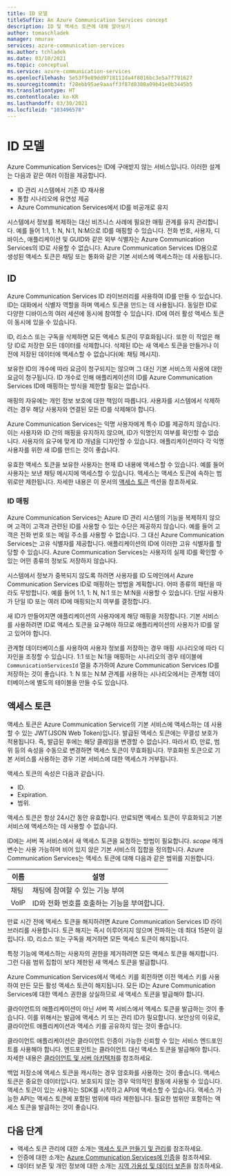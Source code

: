 ```yaml
---
title: ID 모델
titleSuffix: An Azure Communication Services concept
description: ID 및 액세스 토큰에 대해 알아보기
author: tomaschladek
manager: nmurav
services: azure-communication-services
ms.author: tchladek
ms.date: 03/10/2021
ms.topic: conceptual
ms.service: azure-communication-services
ms.openlocfilehash: 5e53f9e89dd9718111da4f8016bc3e5a7f791627
ms.sourcegitcommit: f28ebb95ae9aaaff3f87d8388a09b41e0b3445b5
ms.translationtype: HT
ms.contentlocale: ko-KR
ms.lasthandoff: 03/30/2021
ms.locfileid: "103496578"
---
```

# <a name="identity-model"></a>ID 모델

Azure Communication Services는 ID에 구애받지 않는 서비스입니다. 이러한 설계는 다음과 같은 여러 이점을 제공합니다.

- ID 관리 시스템에서 기존 ID 재사용
- 통합 시나리오에 유연성 제공
- Azure Communication Services에서 ID를 비공개로 유지

시스템에서 정보를 복제하는 대신 비즈니스 사례에 필요한 매핑 관계를 유지 관리합니다. 예를 들어 1:1, 1: N, N:1, N:M으로 ID를 매핑할 수 있습니다. 전화 번호, 사용자, 디바이스, 애플리케이션 및 GUID와 같은 외부 식별자는 Azure Communication Services의 ID로 사용할 수 없습니다. Azure Communication Services ID용으로 생성된 액세스 토큰은 채팅 또는 통화와 같은 기본 서비스에 액세스하는 데 사용됩니다.

## <a name="identity"></a>ID

Azure Communication Services ID 라이브러리를 사용하여 ID를 만들 수 있습니다. ID는 대화에서 식별자 역할을 하며 액세스 토큰을 만드는 데 사용됩니다. 동일한 ID로 다양한 디바이스의 여러 세션에 동시에 참여할 수 있습니다. ID에 여러 활성 액세스 토큰이 동시에 있을 수 있습니다.

ID, 리소스 또는 구독을 삭제하면 모든 액세스 토큰이 무효화됩니다. 또한 이 작업은 해당 ID로 저장한 모든 데이터를 삭제합니다. 삭제된 ID는 새 액세스 토큰을 만들거나 이전에 저장된 데이터에 액세스할 수 없습니다(예: 채팅 메시지).

보유한 ID의 개수에 따라 요금이 청구되지는 않으며 그 대신 기본 서비스의 사용에 대한 요금이 청구됩니다. ID 개수로 인해 애플리케이션의 ID를 Azure Communication Services ID에 매핑하는 방식을 제한할 필요는 없습니다.

매핑의 자유에는 개인 정보 보호에 대한 책임이 따릅니다. 사용자를 시스템에서 삭제하려는 경우 해당 사용자와 연결된 모든 ID를 삭제해야 합니다.

Azure Communication Services는 익명 사용자에게 특수 ID를 제공하지 않습니다. 이는 사용자와 ID 간의 매핑을 유지하지 않으며, ID가 익명인지 여부를 확인할 수 없습니다. 사용자의 요구에 맞게 ID 개념을 디자인할 수 있습니다. 애플리케이션마다 각 익명 사용자를 위한 새 ID를 만드는 것이 좋습니다.

유효한 액세스 토큰을 보유한 사용자는 현재 ID 내용에 액세스할 수 있습니다. 예를 들어 사용자는 보낸 채팅 메시지에 액세스할 수 있습니다. 액세스는 액세스 토큰에 속하는 범위로만 제한됩니다. 자세한 내용은 이 문서의 [액세스 토큰](#access-tokens) 섹션을 참조하세요.

### <a name="identity-mapping"></a>ID 매핑

Azure Communication Services는 Azure ID 관리 시스템의 기능을 복제하지 않으며 고객이 고객과 관련된 ID를 사용할 수 있는 수단은 제공하지 않습니다. 예를 들어 고객은 전화 번호 또는 메일 주소를 사용할 수 없습니다. 그 대신 Azure Communication Services는 고유 식별자를 제공합니다. 애플리케이션의 ID에 이러한 고유 식별자를 할당할 수 있습니다. Azure Communication Services는 사용자의 실제 ID를 확인할 수 있는 어떤 종류의 정보도 저장하지 않습니다.

시스템에서 정보가 중복되지 않도록 하려면 사용자를 ID 도메인에서 Azure Communication Services ID로 매핑하는 방법을 계획합니다. 어떠 종류의 패턴을 따라도 무방합니다. 예를 들어 1:1, 1: N, N:1 또는 M:N을 사용할 수 있습니다. 단일 사용자가 단일 ID 또는 여러 ID에 매핑되는지 여부를 결정합니다.

새 ID가 만들어지면 애플리케이션의 사용자에게 해당 매핑을 저장합니다. 기본 서비스를 사용하려면 ID로 액세스 토큰을 요구해야 하므로 애플리케이션의 사용자가 ID를 알고 있어야 합니다.

관계형 데이터베이스를 사용하여 사용자 정보를 저장하는 경우 매핑 시나리오에 따라 디자인을 조정할 수 있습니다. 1:1 또는 N:1을 매핑하는 시나리오의 경우 테이블에 `CommunicationServicesId` 열을 추가하여 Azure Communication Services ID를 저장하는 것이 좋습니다. 1: N 또는 N:M 관계를 사용하는 시나리오에서는 관계형 데이터베이스에 별도의 테이블을 만들 수도 있습니다.

## <a name="access-tokens"></a>액세스 토큰

액세스 토큰은 Azure Communication Service의 기본 서비스에 액세스하는 데 사용할 수 있는 JWT(JSON Web Token)입니다. 발급된 액세스 토큰에는 무결성 보호가 적용됩니다. 즉, 발급된 후에는 해당 클레임을 변경할 수 없습니다. 따라서 ID, 만료, 범위 등의 속성을 수동으로 변경하면 액세스 토큰이 무효화됩니다. 무효화된 토큰으로 기본 서비스를 사용하는 경우 기본 서비스에 대한 액세스가 거부됩니다.

액세스 토큰의 속성은 다음과 같습니다.
* ID.
* Expiration.
* 범위.

액세스 토큰은 항상 24시간 동안 유효합니다. 만료되면 액세스 토큰이 무효화되고 기본 서비스에 액세스하는 데 사용할 수 없습니다.

ID에는 서버 쪽 서비스에서 새 액세스 토큰을 요청하는 방법이 필요합니다. *scope* 매개 변수는 사용 가능하며 비어 있지 않은 기본 서비스의 집합을 정의합니다. Azure Communication Services는 액세스 토큰에 대해 다음과 같은 범위를 지원합니다.

|이름|설명|
|---|---|
|채팅|  채팅에 참여할 수 있는 기능 부여|
|VoIP|  ID와 전화 번호를 호출하는 기능을 부여합니다.|


만료 시간 전에 액세스 토큰을 해지하려면 Azure Communication Services ID 라이브러리를 사용합니다. 토큰 해지는 즉시 이루어지지 않으며 전파하는 데 최대 15분이 걸립니다. ID, 리소스 또는 구독을 제거하면 모든 액세스 토큰이 해지됩니다.

특정 기능에 액세스하는 사용자의 권한을 제거하려면 모든 액세스 토큰을 해지합니다. 그런 다음 범위 집합이 보다 제한된 새 액세스 토큰을 발급합니다.

Azure Communication Services에서 액세스 키를 회전하면 이전 액세스 키를 사용하여 만든 모든 활성 액세스 토큰이 해지됩니다. 모든 ID는 Azure Communication Services에 대한 액세스 권한을 상실하므로 새 액세스 토큰을 발급해야 합니다.

클라이언트의 애플리케이션이 아닌 서버 쪽 서비스에서 액세스 토큰을 발급하는 것이 좋습니다. 이를 위해서는 발급에 액세스 키 또는 관리 ID가 필요합니다. 보안상의 이유로, 클라이언트 애플리케이션과 액세스 키를 공유하지 않는 것이 좋습니다.

클라이언트 애플리케이션은 클라이언트 인증이 가능한 신뢰할 수 있는 서비스 엔드포인트를 사용해야 합니다. 엔드포인트는 클라이언트 대신 액세스 토큰을 발급해야 합니다. 자세한 내용은 [클라이언트 및 서버 아키텍처](./client-and-server-architecture.md)를 참조하세요.

백업 저장소에 액세스 토큰을 캐시하는 경우 암호화를 사용하는 것이 좋습니다. 액세스 토큰은 중요한 데이터입니다. 보호되지 않는 경우 악의적인 활동에 사용될 수 있습니다. 액세스 토큰이 있는 사용자는 SDK를 시작하고 API에 액세스할 수 있습니다. 액세스 가능한 API는 액세스 토큰에 포함된 범위에 따라 제한됩니다. 필요한 범위만 포함하는 액세스 토큰을 발급하는 것이 좋습니다.

## <a name="next-steps"></a>다음 단계

* 액세스 토큰 관리에 대한 소개는 [액세스 토큰 만들기 및 관리](../quickstarts/access-tokens.md)를 참조하세요.
* 인증에 대한 소개는 [Azure Communication Services에 인증](./authentication.md)을 참조하세요.
* 데이터 보존 및 개인 정보에 대한 소개는 [지역 가용성 및 데이터 보존](./privacy.md)을 참조하세요.